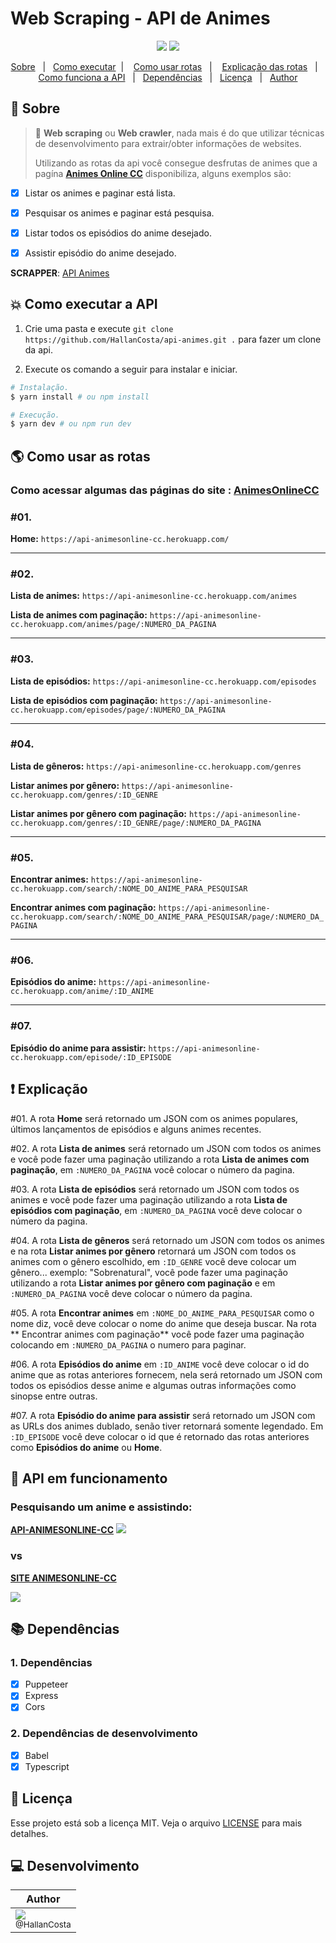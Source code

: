 
# Web Scraping - API de Animes
<p  align="center">
<img  src="https://img.shields.io/github/languages/top/HallanCosta/api-animes?style=flat-square%22">
<img  src="https://img.shields.io/github/license/HallanCosta/api-animes">
</p>

  
<p  align="center">
<a  href="#bookmark-sobre">Sobre</a>&nbsp;&nbsp;&nbsp;|&nbsp;&nbsp;
<a  href="#collision-como-executar-a-api">Como executar</a>&nbsp;&nbsp;|&nbsp;&nbsp;&nbsp;
<a  href="#earth_americas-como-usar-as-rotas">Como usar rotas</a>&nbsp;&nbsp;&nbsp;|&nbsp;&nbsp;&nbsp;
<a  href="#exclamation-explicação">Explicação das rotas</a>&nbsp;&nbsp;&nbsp;|&nbsp;&nbsp;&nbsp;
<a  href="#movie_camera-api-em-funcionamento">Como funciona a API</a>&nbsp;&nbsp;&nbsp;|&nbsp;&nbsp;&nbsp;<a  href="#books-dependências">Dependências</a>&nbsp;&nbsp;&nbsp;|&nbsp;&nbsp;&nbsp;<a  href="#memo-licença">Licença</a>&nbsp;&nbsp;&nbsp;|&nbsp;&nbsp;&nbsp;<a  href="#computer-desenvolvimento">Author</a>
</p>

## :bookmark: Sobre
>:pushpin:
**Web scraping** ou **Web crawler**, nada mais é do que utilizar técnicas de desenvolvimento para extrair/obter informações de websites.
>
>Utilizando as rotas da api você consegue desfrutas de animes que a pagína **[Animes Online CC](https://animesonline.cc/tv/)** disponibiliza, alguns exemplos são:

- [X] Listar os animes e paginar está lista.

- [X] Pesquisar os animes e paginar está pesquisa.

- [X] Listar todos os episódios do anime desejado.

- [X] Assistir episódio do anime desejado.

**SCRAPPER**: [API Animes](api-animesonline-cc.herokuapp.com/)

## :collision: Como executar a API

1. Crie uma pasta e execute `git clone https://github.com/HallanCosta/api-animes.git .` para fazer um clone da api.

2. Execute os comando a seguir para instalar e iniciar.
```sh
# Instalação.
$ yarn install # ou npm install

# Execução.
$ yarn dev # ou npm run dev
```

## :earth_americas: Como usar as rotas

### Como acessar algumas das páginas do site : [AnimesOnlineCC](https://animesonline.cc/tv/)

### #01.
**Home:**  `https://api-animesonline-cc.herokuapp.com/`

---
### #02.
**Lista de animes:**  `https://api-animesonline-cc.herokuapp.com/animes`

**Lista de animes com paginação:**  `https://api-animesonline-cc.herokuapp.com/animes/page/:NUMERO_DA_PAGINA`

---
### #03.
**Lista de episódios:**  `https://api-animesonline-cc.herokuapp.com/episodes`

**Lista de episódios com paginação:**  `https://api-animesonline-cc.herokuapp.com/episodes/page/:NUMERO_DA_PAGINA`

---
### #04.
**Lista de gêneros:**  `https://api-animesonline-cc.herokuapp.com/genres`

**Listar animes por gênero:**  `https://api-animesonline-cc.herokuapp.com/genres/:ID_GENRE`

**Listar animes por gênero com paginação:**  `https://api-animesonline-cc.herokuapp.com/genres/:ID_GENRE/page/:NUMERO_DA_PAGINA`

---
### #05.
**Encontrar animes:**  `https://api-animesonline-cc.herokuapp.com/search/:NOME_DO_ANIME_PARA_PESQUISAR`

**Encontrar animes com paginação:**  `https://api-animesonline-cc.herokuapp.com/search/:NOME_DO_ANIME_PARA_PESQUISAR/page/:NUMERO_DA_PAGINA`

---
### #06.
**Episódios do anime:**  `https://api-animesonline-cc.herokuapp.com/anime/:ID_ANIME`

---
### #07.
**Episódio do anime para assistir:**  `https://api-animesonline-cc.herokuapp.com/episode/:ID_EPISODE`


## :exclamation: Explicação

#01.
A rota **Home** será retornado um JSON com os animes populares, últimos lançamentos de episódios e alguns animes recentes.

#02.
A rota **Lista de animes** será retornado um JSON com todos os animes e você pode fazer uma paginação utilizando a rota **Lista de animes com paginação**, em `:NUMERO_DA_PAGINA` você colocar o número da pagina.

#03.
A rota **Lista de episódios** será retornado um JSON com todos os animes e você pode fazer uma paginação utilizando a rota **Lista de episódios com paginação**, em `:NUMERO_DA_PAGINA` você deve colocar o número da pagina.

#04.
A rota **Lista de gêneros** será retornado um JSON com todos os animes e na rota **Listar animes  por gênero** retornará um JSON com todos os animes com o gênero escolhido, em `:ID_GENRE` você deve colocar um gênero... exemplo: "Sobrenatural", você pode fazer uma paginação utilizando a rota **Listar animes por gênero com paginação** e em `:NUMERO_DA_PAGINA` você deve colocar o número da pagina.

#05.
A rota **Encontrar animes** em `:NOME_DO_ANIME_PARA_PESQUISAR` como o nome diz, você deve colocar o  nome do anime que deseja buscar. Na rota ** Encontrar animes com paginação** você pode fazer uma paginação colocando em `:NUMERO_DA_PAGINA` o numero para paginar.

#06.
A rota **Episódios do anime** em `:ID_ANIME` você deve colocar o id do anime que as rotas anteriores fornecem, nela será retornado um JSON com todos os episódios desse anime e algumas outras informações como sinopse entre outras.

#07.
A rota **Episódio do anime para assistir** será retornado um JSON com as URLs dos animes dublado,  senão tiver retornará somente legendado. Em `:ID_EPISODE` você deve colocar o id que é retornado das rotas anteriores como **Episódios do anime** ou **Home**.

## :movie_camera: API em funcionamento
### Pesquisando um anime e assistindo:

**[API-ANIMESONLINE-CC](https://api-animesonline-cc.herokuapp.com)**
<img src="https://user-images.githubusercontent.com/60573155/100174439-36497080-2eab-11eb-9f16-59ccd2d55a59.gif" />

### vs

**[SITE ANIMESONLINE-CC](https://animesonline.cc/tv/)**

<img src="https://user-images.githubusercontent.com/60573155/100174444-377a9d80-2eab-11eb-8034-76fb063425ce.gif" />


## :books: Dependências

### 1. Dependências
- [x] Puppeteer
- [x] Express
- [x] Cors

### 2. Dependências de desenvolvimento
- [x] Babel
- [x] Typescript

## :memo: Licença
Esse projeto está sob a licença MIT. Veja o arquivo [LICENSE](https://github.com/HigorSnt/proffy/blob/master/LICENSE.md) para mais detalhes.

## :computer: Desenvolvimento
| Author |
|--|
| [<img src="https://avatars2.githubusercontent.com/u/60573155?s=115&v=3"><br><sub>@HallanCosta</sub>](https://github.com/HallanCosta) |